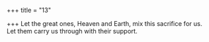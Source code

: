 +++
title = "13"

+++
Let the great ones, Heaven and Earth, mix this sacrifice for us.  
Let them carry us through with their support.  
